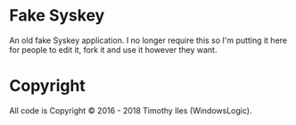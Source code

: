 # Fake Syskey
An old fake Syskey application. I no longer require this so I'm putting it here for people to edit it, fork it and use it however they want.

# Copyright
All code is Copyright © 2016 - 2018 Timothy Iles (WindowsLogic).
